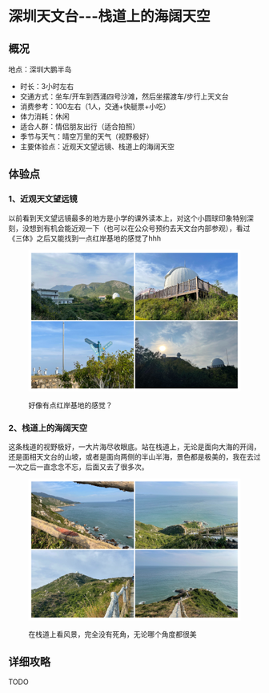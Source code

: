 # 深圳天文台---栈道上的海阔天空

## 概况

地点：深圳大鹏半岛

* 时长：3小时左右
* 交通方式：坐车/开车到西涌四号沙滩，然后坐摆渡车/步行上天文台
* 消费参考：100左右（1人，交通+快艇票+小吃）
* 体力消耗：休闲
* 适合人群：情侣朋友出行（适合拍照）
* 季节与天气：晴空万里的天气（视野极好）
* 主要体验点：近观天文望远镜、栈道上的海阔天空

## 体验点

### 1、近观天文望远镜

以前看到天文望远镜最多的地方是小学的课外读本上，对这个小圆球印象特别深刻，没想到有机会能近观一下（也可以在公众号预约去天文台内部参观），看过《三体》之后又能找到一点红岸基地的感觉了hhh

<figure><img src=".gitbook/assets/image.png" alt=""><figcaption><p>好像有点红岸基地的感觉？</p></figcaption></figure>

### 2、栈道上的海阔天空

这条栈道的视野极好，一大片海尽收眼底。站在栈道上，无论是面向大海的开阔，还是面相天文台的山坡，或者是面向两侧的半山半海，景色都是极美的，我在去过一次之后一直念念不忘，后面又去了很多次。

<figure><img src=".gitbook/assets/image (1).png" alt=""><figcaption><p>在栈道上看风景，完全没有死角，无论哪个角度都很美</p></figcaption></figure>

## 详细攻略

TODO
